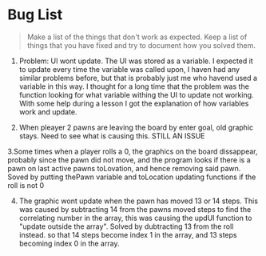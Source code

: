 # Bug List

> Make a list of the things that don't work as expected. Keep a list of things that you have fixed and try to document how you solved them.

1. Problem: UI wont update. The UI was stored as a variable. I expected it to update every time the variable was called upon, I haven had any similar problems before, but that is probably just me who havend used a variable in this way. I thought for a long time that the problem was the function looking for what variable withing the UI to update not working. With some help during a lesson I got the explanation of how variables work and update.


2. When pleayer 2 pawns are leaving the board by enter goal, old graphic stays. Need to see what is causing this.  STILL AN ISSUE

3.Some times when a player rolls a 0, the graphics on the board dissappear, probably since the pawn did not move, and the program looks if there is a pawn on last active pawns toLovation, and hence removing said pawn. Soved by putting thePawn variable and toLocation updating functions if the roll is not 0

4. The graphic wont update when the pawn has moved 13 or 14 steps. This was caused by subtracting 14 from the pawns moved steps to find the correlating number in the array, this was causing the updUI function to "update outside the array". Solved by dubtracting 13 from the roll instead. so that 14 steps become index 1 in the array, and 13 steps becoming index 0 in the array.
